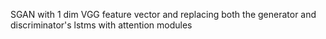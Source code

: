 SGAN with 1 dim VGG feature vector and replacing both the generator and discriminator's lstms with attention modules
